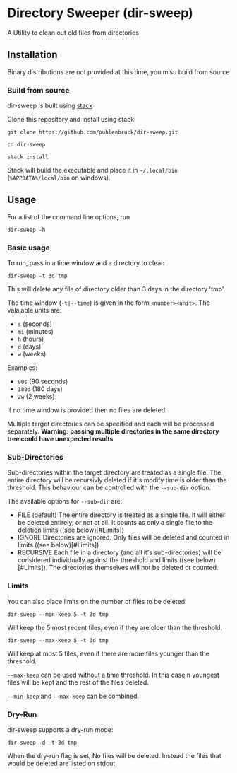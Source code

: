 # Directory Sweeper (dir-sweep)

A Utility to clean out old files from directories

## Installation

Binary distributions are not provided at this time, you misu build from source

### Build from source

dir-sweep is built using [stack](http://haskellstack.org)

Clone this repository and install using stack

```shell
git clone https://github.com/puhlenbruck/dir-sweep.git

cd dir-sweep

stack install
```

Stack will build the executable and place it in `~/.local/bin` (`%APPDATA%/local/bin` on windows).

## Usage

For a list of the command line options, run
```shell
dir-sweep -h
```


### Basic usage 

To run, pass in a time window and a directory to clean

```shell
dir-sweep -t 3d tmp
```

This will delete any file of directory older than 3 days in the directory 'tmp'.

The time window (`-t|--time`) is given in the form `<number><unit>`.  The valaiable units are:
- `s` (seconds)
- `mi` (minutes)
- `h` (hours)
- `d` (days)
- `w` (weeks)

Examples: 
- `90s` (90 seconds)
- `180d` (180 days)
- `2w` (2 weeks)

If no time window is provided then no files are deleted.

Multiple target directories can be specified and each will be processed separately.  **Warning: passing multiple directories in the same directory tree could have unexpected results**

### Sub-Directories

Sub-directories within the target directory are treated as a single file.  The entire directory will be recursivly deleted if it's modify time is older than the threshold.  This behaviour can be controlled with the `--sub-dir` option.

The available options for `--sub-dir` are:
- FILE (default) The entire directory is treated as a single file.  It will either be deleted entirely, or not at all.  It counts as only a single file to the deletion limits ((see below)[#Limits])
- IGNORE Directories are ignored.  Only files will be deleted and counted in limits ((see below)[#Limits])
- RECURSIVE Each file in a directory (and all it's sub-directories) will be considered individually against the threshold and limits ((see below)[#Limits]).  The directories themselves will not be deleted or counted.


### Limits
You can also place limits on the number of files to be deleted:

```shell
dir-sweep --min-keep 5 -t 3d tmp
```
Will keep the 5 most recent files, even if they are older than the threshold.

```shell
dir-sweep --max-keep 5 -t 3d tmp
```

Will keep at most 5 files, even if there are more files younger than the threshold.

`--max-keep` can be used without a time threshold.  In this case n youngest files will be kept and the rest of the files deleted.

`--min-keep` and `--max-keep` can be combined.

### Dry-Run

dir-sweep supports a dry-run mode:

```shell
dir-sweep -d -t 3d tmp
```

When the dry-run flag is set, No files will be deleted.  Instead the files that would be deleted are listed on stdout.
